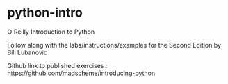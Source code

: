 # python-intro
O'Reilly Introduction to Python 

Follow along with the labs/instructions/examples for the Second Edition by Bill Lubanovic

Github link to published exercises : https://github.com/madscheme/introducing-python